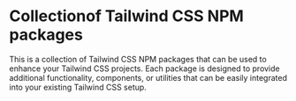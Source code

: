 # Collectionof Tailwind CSS NPM packages

This is a collection of Tailwind CSS NPM packages that can be used to enhance your Tailwind CSS projects. Each package is designed to provide additional functionality, components, or utilities that can be easily integrated into your existing Tailwind CSS setup.
